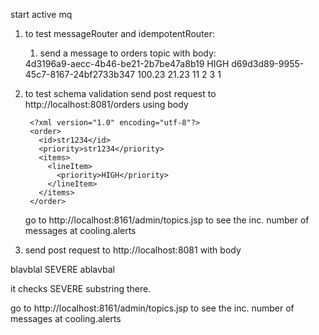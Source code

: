 start active mq

1. to test messageRouter and idempotentRouter:
	1. send a message to orders topic with body:
		
	<order>
	<id>4d3196a9-aecc-4b46-be21-2b7be47a8b19</id>
	<priority>HIGH</priority>
	<customerId>d69d3d89-9955-45c7-8167-24bf2733b347</customerId>
	<total>100.23</total>
	<shippingCost>21.23</shippingCost>
	<lineItems>
	<lineItem>
	<brew>11</brew>
	<quantity>2</quantity>
	</lineItem>
	<lineItem>
	<brew>3</brew>
	<quantity>1</quantity>
	</lineItem>
	</lineItems>
	</order> 

2. to test schema validation send post request to http://localhost:8081/orders using body

		<?xml version="1.0" encoding="utf-8"?>
		<order>
		  <id>str1234</id>
		  <priority>str1234</priority>
		  <items>
		    <lineItem>
		      <priority>HIGH</priority>
		    </lineItem>
		  </items>
		</order>

	go to http://localhost:8161/admin/topics.jsp to see the inc. number of messages at cooling.alerts
3. send post request to http://localhost:8081 with body

blavblal SEVERE ablavbal

it checks SEVERE substring there.

go to http://localhost:8161/admin/topics.jsp to see the inc. number of messages at cooling.alerts


